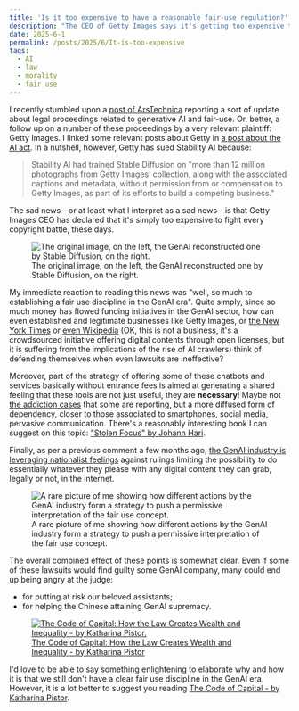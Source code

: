 ```yaml
---
title: 'Is it too expensive to have a reasonable fair-use regulation?'
description: "The CEO of Getty Images says it's getting too expensive to to fight copyright battle against the GenAI industry. So much to much establishing a fair use discipline in the GenAI era?"
date: 2025-6-1
permalink: /posts/2025/6/It-is-too-expensive
tags:
  - AI
  - law
  - morality
  - fair use
---
```


I recently stumbled upon a [post of ArsTechnica](https://arstechnica.com/tech-policy/2025/05/extraordinarily-expensive-costs-force-getty-to-pick-its-ai-legal-battles/) reporting a sort of update about legal proceedings related to generative AI and fair-use. Or, better, a follow up on a number of these proceedings by a very relevant plaintiff: Getty Images. I linked some relevant posts about Getty in [a post about the AI act](https://giuseppevizzari.github.io/posts/2023/12/Around-the-AI-act/). In a nutshell, however, Getty has sued Stability AI because:

> Stability AI had trained Stable Diffusion on "more than 12 million photographs from Getty Images’ collection, along with the associated captions and metadata, without permission from or compensation to Getty Images, as part of its efforts to build a competing business."

The sad news - or at least what I interpret as a sad news - is that Getty Images CEO has declared that it's simply too expensive to fight every copyright battle, these days.

<figure>
  <img src="https://cdn.arstechnica.net/wp-content/uploads/2023/03/89cdadfd-b63d-49cc-81a7-dfb600560cb1_1600x961.webp" alt="The original image, on the left, the GenAI reconstructed one by Stable Diffusion, on the right."/>
  <figcaption>The original image, on the left, the GenAI reconstructed one by Stable Diffusion, on the right.</figcaption>
</figure>

My immediate reaction to reading this news was "well, so much to establishing a fair use discipline in the GenAI era". Quite simply, since so much money has flowed funding initiatives in the GenAI sector, how can even established and legitimate businesses like Getty Images, or [the New York Times](https://arstechnica.com/information-technology/2023/08/the-new-york-times-prohibits-ai-vendors-from-devouring-its-content/) or [even Wikipedia](https://arstechnica.com/information-technology/2025/04/ai-bots-strain-wikimedia-as-bandwidth-surges-50/) (OK, this is not a business, it's a crowdsourced initiative offering digital contents through open licenses, but it is suffering from the implications of the rise of AI crawlers) think of defending themselves when even lawsuits are ineffective?

Moreover, part of the strategy of offering some of these chatbots and services basically without entrance fees is aimed at generating a shared feeling that these tools are not just useful, they are __necessary__! Maybe not [the addiction cases](https://futurism.com/the-byte/chatgpt-dependence-addiction) that some are reporting, but a more diffused form of dependency, closer to those associated to smartphones, social media, pervasive communication. There's a reasonably interesting book I can suggest on this topic: ["Stolen Focus" by Johann Hari](https://www.goodreads.com/book/show/57933306-stolen-focus).

Finally, as per a previous comment a few months ago, [the GenAI industry is leveraging nationalist feelings](https://giuseppevizzari.github.io/posts/2025/3/Sad-state-of-gen-ai) against rulings limiting the possibility to do essentially whatever they please with any digital content they can grab, legally or not, in the internet.

<figure>
  <img src="https://i.kym-cdn.com/photos/images/newsfeed/002/546/187/fb1.jpg" alt="A rare picture of me showing how different actions by the GenAI industry form a strategy to push a permissive interpretation of the fair use concept."/>
  <figcaption>A rare picture of me showing how different actions by the GenAI industry form a strategy to push a permissive interpretation of the fair use concept.</figcaption>
</figure>

The overall combined effect of these points is somewhat clear. Even if some of these lawsuits would find guilty some GenAI company, many could end up being angry at the judge:

- for putting at risk our beloved assistants;
- for helping the Chinese attaining GenAI supremacy.

<figure>
  <a href="https://press.princeton.edu/books/hardcover/9780691178974/the-code-of-capital"><img src="https://pup-assets.imgix.net/onix/images/9780691178974.jpg" alt="The Code of Capital: How the Law Creates Wealth and Inequality - by Katharina Pistor."/></a>
  <figcaption><a href="https://press.princeton.edu/books/hardcover/9780691178974/the-code-of-capital">The Code of Capital: How the Law Creates Wealth and Inequality - by Katharina Pistor</a></figcaption>
</figure>

I'd love to be able to say something enlightening to elaborate why and how it is that we still don't have a clear fair use discipline in the GenAI era. However, it is a lot better to suggest you reading <a href="https://press.princeton.edu/books/hardcover/9780691178974/the-code-of-capital">The Code of Capital - by Katharina Pistor</a>.
